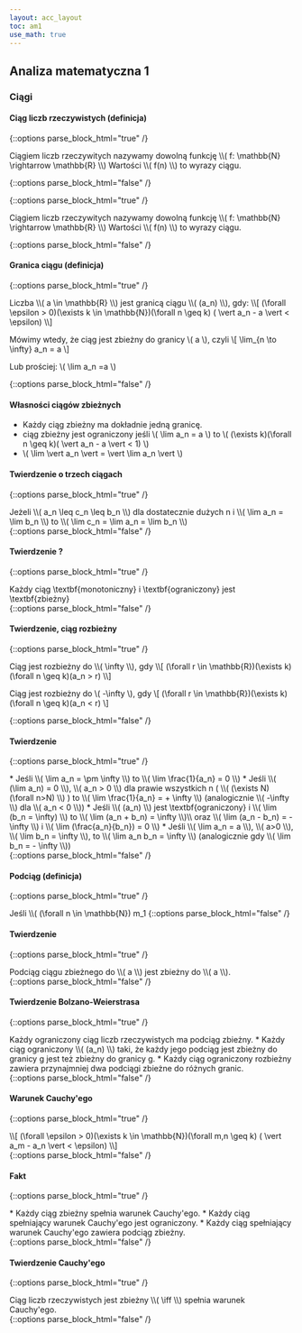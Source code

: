 ```yaml
---
layout: acc_layout
toc: am1
use_math: true
---
```


Analiza matematyczna 1
---

### Ciągi

#### Ciąg liczb rzeczywistych (definicja)

{::options parse_block_html="true" /}
<div class="def-box"><p>
Ciągiem liczb rzeczywitych nazywamy dowolną funkcję
\\( f: \mathbb{N} \rightarrow \mathbb{R} \\)
Wartości \\( f(n) \\) to wyrazy ciągu.
</p></div>
{::options parse_block_html="false" /}


{::options parse_block_html="true" /}
<div class="def-box"><p> Ciągiem liczb rzeczywitych nazywamy dowolną funkcję \\( f: \mathbb{N} \rightarrow \mathbb{R} \\) Wartości \\( f(n) \\) to wyrazy ciągu.</p></div>
{::options parse_block_html="false" /}

#### Granica ciągu (definicja)

{::options parse_block_html="true" /}
<div class="def-box">
Liczba \\( a \in \mathbb{R} \\) jest granicą ciągu \\( (a_n) \\), gdy:
\\[ 
(\forall \epsilon > 0)(\exists k \in \mathbb{N})(\forall n \geq k)
( \vert a_n - a \vert < \epsilon)
\\]

Mówimy wtedy, że ciąg jest zbieżny do granicy \\( a \\), czyli
\\[ \lim_{n \to \infty} a_n = a \\]

Lub prościej: \\( \lim a_n =a \\)
</div>
{::options parse_block_html="false" /}


#### Własności ciągów zbieżnych

* Każdy ciąg zbieżny ma dokładnie jedną granicę.
* ciąg zbieżny jest ograniczony jeśli
\\( \lim a_n = a \\) to
\\( (\exists k)(\forall n \geq k)( \vert a_n - a \vert < 1) \\)
* \\( \lim \vert a_n \vert = \vert \lim a_n \vert  \\)


#### Twierdzenie o trzech ciągach
{::options parse_block_html="true" /}
<div class="theorem-box">
Jeżeli \\( a_n \leq c_n \leq b_n \\) dla dostatecznie dużych n i 
\\( \lim a_n = \lim b_n \\) to
\\( \lim c_n = \lim a_n = \lim b_n \\)
</div>
{::options parse_block_html="false" /}

#### Twierdzenie ?
{::options parse_block_html="true" /}
<div class="theorem-box">
Każdy ciąg \textbf{monotoniczny} i \textbf{ograniczony}
jest \textbf{zbieżny}
</div>
{::options parse_block_html="false" /}

#### Twierdzenie, ciąg rozbieżny
{::options parse_block_html="true" /}
<div class="def-box">
Ciąg jest rozbieżny do \\( \infty \\), gdy
\\[ 
(\forall r \in \mathbb{R})(\exists k)(\forall n \geq k)(a_n > r)
\\]

Ciąg jest rozbieżny do \\( -\infty \\), gdy
\\[ 
(\forall r \in \mathbb{R})(\exists k)(\forall n \geq k)(a_n < r)
\\]
</div>
{::options parse_block_html="false" /}


#### Twierdzenie
{::options parse_block_html="true" /}
<div class="def-box">
* Jeśli \\( \lim a_n = \pm \infty \\) to 
\\( \lim \frac{1}{a_n} = 0 \\)
* Jeśli \\( (\lim a_n) = 0 \\), \\( a_n > 0 \\) dla prawie wszystkich n
( \\( (\exists N) (\forall n>N) \\) )
to \\( \lim \frac{1}{a_n} = + \infty \\)
(analogicznie \\( -\infty \\) dla \\( a_n < 0 \\))
* Jeśli \\( (a_n) \\) jest \textbf{ograniczony} i
\\( \lim (b_n = \infty) \\)
to \\( \lim (a_n + b_n) = \infty \\)\\
oraz \\( \lim (a_n - b_n) = - \infty \\)
i \\( \lim (\frac{a_n}{b_n}) = 0 \\)
* Jeśli \\( \lim a_n = a \\), \\( a>0 \\), \\( \lim b_n = \infty \\),
to \\( \lim a_n b_n = \infty \\)
(analogicznie gdy \\( \lim b_n = - \infty \\))
</div>
{::options parse_block_html="false" /}

#### Podciąg (definicja)
{::options parse_block_html="true" /}
<div class="def-box">
Jeśli \\( (\forall n \in \mathbb{N}) m_1<m_2<...<m_n \in \mathbb{N} \\),
to \\( (a_{m_n})_{n=1}^{\infty} \\)
nazywamy podciągiem ciągu \\( (a_n)_{n=1}^{\infty} \\)
</div>
{::options parse_block_html="false" /}

#### Twierdzenie
{::options parse_block_html="true" /}
<div class="theorem-box">
Podciąg ciągu zbieżnego do \\( a \\) jest zbieżny do \\( a \\).
</div>
{::options parse_block_html="false" /}

#### Twierdzenie Bolzano-Weierstrasa
{::options parse_block_html="true" /}
<div class="theorem-box">
Każdy ograniczony ciąg liczb rzeczywistych ma podciąg zbieżny.
* Każdy ciąg ograniczony \\( (a_n) \\) taki, że każdy jego podciąg jest
zbieżny do granicy g jest też zbieżny do granicy g.
* Każdy ciąg ograniczony rozbieżny zawiera przynajmniej 
dwa podciągi zbieżne do różnych granic.
</div>
{::options parse_block_html="false" /}

#### Warunek Cauchy'ego
{::options parse_block_html="true" /}
<div class="theorem-box">
\\[ (\forall \epsilon > 0)(\exists k \in \mathbb{N})(\forall m,n \geq k)
( \vert a_m - a_n \vert < \epsilon)
\\]
</div>
{::options parse_block_html="false" /}

#### Fakt
{::options parse_block_html="true" /}
<div class="fact-box">
* Każdy ciąg zbieżny spełnia warunek Cauchy'ego.
* Każdy ciąg spełniający warunek Cauchy'ego jest ograniczony.
* Każdy ciąg spełniający warunek Cauchy'ego zawiera podciąg zbieżny.
</div>
{::options parse_block_html="false" /}

#### Twierdzenie Cauchy'ego
{::options parse_block_html="true" /}
<div class="theorem-box">
Ciąg liczb rzeczywistych jest zbieżny \\( \iff \\) spełnia warunek Cauchy'ego.
</div>
{::options parse_block_html="false" /}
